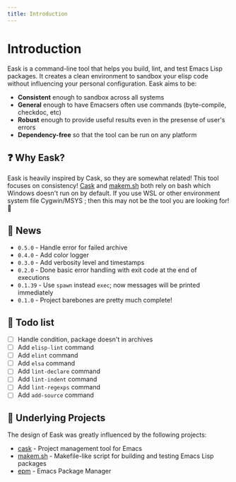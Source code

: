 ```yaml
---
title: Introduction
---
```


# Introduction

Eask is a command-line tool that helps you build, lint, and test Emacs Lisp
packages. It creates a clean environment to sandbox your elisp code without
influencing your personal configuration. Eask aims to be:

* **Consistent** enough to sandbox across all systems
* **General** enough to have Emacsers often use commands (byte-compile, checkdoc, etc)
* **Robust** enough to provide useful results even in the presense of user's errors
* **Dependency-free** so that the tool can be run on any platform

## ❓ Why Eask?

Eask is heavily inspired by Cask, so they are somewhat related! This tool focuses
on consistency! [Cask]() and [makem.sh]() both rely on bash which Windows doesn't
run on by default. If you use WSL or other environment system file Cygwin/MSYS
; then this may not be the tool you are looking for! 👀

## 📰 News

* `0.5.0` - Handle error for failed archive
* `0.4.0` - Add color logger
* `0.3.0` - Add verbosity level and timestamps
* `0.2.0` - Done basic error handling with exit code at the end of executions
* `0.1.39` - Use `spawn` instead `exec`; now messages will be printed immediately
* `0.1.0` - Project barebones are pretty much complete!

## 📝 Todo list

- [ ] Handle condition, package doesn't in archives
- [ ] Add `elisp-lint` command
- [ ] Add `elint` command
- [ ] Add `elsa` command
- [ ] Add `lint-declare` command
- [ ] Add `lint-indent` command
- [ ] Add `lint-regexps` command
- [ ] Add `add-source` command

## 📂 Underlying Projects

The design of Eask was greatly influenced by the following projects:

* [cask](https://github.com/cask/cask) - Project management tool for Emacs
* [makem.sh](https://github.com/alphapapa/makem.sh) - Makefile-like script for building and testing Emacs Lisp packages
* [epm](https://github.com/xuchunyang/epm) - Emacs Package Manager
